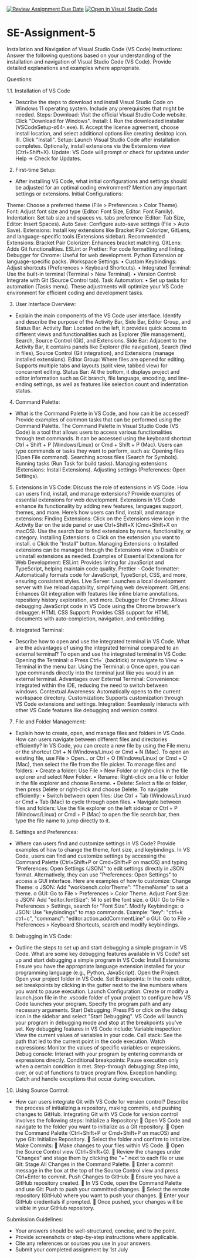 [![Review Assignment Due Date](https://classroom.github.com/assets/deadline-readme-button-22041afd0340ce965d47ae6ef1cefeee28c7c493a6346c4f15d667ab976d596c.svg)](https://classroom.github.com/a/XoLGRbHq)
[![Open in Visual Studio Code](https://classroom.github.com/assets/open-in-vscode-2e0aaae1b6195c2367325f4f02e2d04e9abb55f0b24a779b69b11b9e10269abc.svg)](https://classroom.github.com/online_ide?assignment_repo_id=15344417&assignment_repo_type=AssignmentRepo)
# SE-Assignment-5
Installation and Navigation of Visual Studio Code (VS Code)
 Instructions:
Answer the following questions based on your understanding of the installation and navigation of Visual Studio Code (VS Code). Provide detailed explanations and examples where appropriate.

 Questions:

1.1. Installation of VS Code
- Describe the steps to download and install Visual Studio Code on Windows 11 operating system. Include any prerequisites that might be needed.
Steps:
Download:
Visit the official Visual Studio Code website.
Click "Download for Windows".
Install:
I.	Run the downloaded installer (VSCodeSetup-x64-<version>.exe).
II.	Accept the license agreement, choose install location, and select additional options like creating desktop icon.
III.	Click "Install".
Setup:
Launch Visual Studio Code after installation completes.
Optionally, install extensions via the Extensions view (Ctrl+Shift+X).
Update:
VS Code will prompt or check for updates under Help -> Check for Updates.

2. First-time Setup:
- After installing VS Code, what initial configurations and settings should be adjusted for an optimal coding environment? Mention any important settings or extensions.
Initial Configurations:

Theme: Choose a preferred theme (File > Preferences > Color Theme).
Font: Adjust font size and type (Editor: Font Size, Editor: Font Family).
Indentation: Set tab size and spaces vs. tabs preference (Editor: Tab Size, Editor: Insert Spaces).
Auto Save: Configure auto-save settings (File > Auto Save).
Extensions: Install key extensions like Bracket Pair Colorizer, GitLens, and language-specific tools (Extensions sidebar).
Recommended Extensions:
Bracket Pair Colorizer: Enhances bracket matching.
GitLens: Adds Git functionalities.
ESLint or Prettier: For code formatting and linting.
Debugger for Chrome: Useful for web development.
Python Extension or language-specific packs.
Workspace Settings:
•	Custom Keybindings: Adjust shortcuts (Preferences > Keyboard Shortcuts).
•	Integrated Terminal: Use the built-in terminal (Terminal > New Terminal).
•	Version Control: Integrate with Git (Source Control tab).
Task Automation:
•	Set up tasks for automation (Tasks menu).
These adjustments will optimize your VS Code environment for efficient coding and development tasks.

3. User Interface Overview:
- Explain the main components of the VS Code user interface. Identify and describe the purpose of the Activity Bar, Side Bar, Editor Group, and Status Bar.
Activity Bar: Located on the left, it provides quick access to different views and functionalities such as Explorer (file management), Search, Source Control (Git), and Extensions.
Side Bar: Adjacent to the Activity Bar, it contains panels like Explorer (file navigation), Search (find in files), Source Control (Git integration), and Extensions (manage installed extensions).
Editor Group: Where files are opened for editing. Supports multiple tabs and layouts (split view, tabbed view) for concurrent editing.
Status Bar: At the bottom, it displays project and editor information such as Git branch, file language, encoding, and line-ending settings, as well as features like selection count and indentation status.

4. Command Palette:
- What is the Command Palette in VS Code, and how can it be accessed? Provide examples of common tasks that can be performed using the Command Palette.
The Command Palette in Visual Studio Code (VS Code) is a tool that allows users to access various functionalities through text commands. It can be accessed using the keyboard shortcut Ctrl + Shift + P (Windows/Linux) or Cmd + Shift + P (Mac). Users can type commands or tasks they want to perform, such as:
Opening files (Open File command).
Searching across files (Search for Symbols).
Running tasks (Run Task for build tasks).
Managing extensions (Extensions: Install Extensions).
Adjusting settings (Preferences: Open Settings).

5. Extensions in VS Code:
Discuss the role of extensions in VS Code. How can users find, install, and manage extensions? Provide examples of essential extensions for web development.
Extensions in VS Code enhance its functionality by adding new features, languages support, themes, and more. Here’s how users can find, install, and manage extensions:
Finding Extensions:
Click on the Extensions view icon in the Activity Bar on the side panel or use Ctrl+Shift+X (Cmd+Shift+X on macOS).
Use the search bar to find extensions by name, functionality, or category.
Installing Extensions:
o	Click on the extension you want to install.
o	Click the "Install" button.
Managing Extensions:
o	Installed extensions can be managed through the Extensions view.
o	Disable or uninstall extensions as needed.
Examples of Essential Extensions for Web Development:
ESLint: Provides linting for JavaScript and TypeScript, helping maintain code quality.
Prettier - Code formatter: Automatically formats code for JavaScript, TypeScript, CSS, and more, ensuring consistent styles.
Live Server: Launches a local development server with live reload capability, simplifying web development.
GitLens: Enhances Git integration with features like inline blame annotations, repository history exploration, and more.
Debugger for Chrome: Allows debugging JavaScript code in VS Code using the Chrome browser’s debugger.
HTML CSS Support: Provides CSS support for HTML documents with auto-completion, navigation, and embedding.

6. Integrated Terminal:
- Describe how to open and use the integrated terminal in VS Code. What are the advantages of using the integrated terminal compared to an external terminal?
To open and use the integrated terminal in VS Code:
	Opening the Terminal:
o	Press Ctrl+` (backtick) or navigate to View -> Terminal in the menu bar.
	Using the Terminal:
o	Once open, you can type commands directly into the terminal just like you would in an external terminal.
Advantages over External Terminal:
Convenience: Integrated within the IDE, reducing the need to switch between windows.
Contextual Awareness: Automatically opens to the current workspace directory.
Customization: Supports customization through VS Code extensions and settings.
Integration: Seamlessly interacts with other VS Code features like debugging and version control.

7. File and Folder Management:
- Explain how to create, open, and manage files and folders in VS Code. How can users navigate between different files and directories efficiently?
In VS Code, you can create a new file by using the File menu or the shortcut Ctrl + N (Windows/Linux) or Cmd + N (Mac). To open an existing file, use File > Open... or Ctrl + O (Windows/Linux) or Cmd + O (Mac), then select the file from the file picker.
To manage files and folders:
•	Create a folder: Use File > New Folder or right-click in the file explorer and select New Folder.
•	Rename: Right-click on a file or folder in the file explorer and choose Rename.
•	Delete: Select a file or folder, then press Delete or right-click and choose Delete.
To navigate efficiently:
•	Switch between open files: Use Ctrl + Tab (Windows/Linux) or Cmd + Tab (Mac) to cycle through open files.
•	Navigate between files and folders: Use the file explorer on the left sidebar or Ctrl + P (Windows/Linux) or Cmd + P (Mac) to open the file search bar, then type the file name to jump directly to it.

8. Settings and Preferences:
- Where can users find and customize settings in VS Code? Provide examples of how to change the theme, font size, and keybindings.
In VS Code, users can find and customize settings by accessing the Command Palette (Ctrl+Shift+P or Cmd+Shift+P on macOS) and typing "Preferences: Open Settings (JSON)" to edit settings directly in JSON format. Alternatively, they can use "Preferences: Open Settings" to access a GUI interface. Here are examples of how to customize:
Change Theme:
o	JSON: Add "workbench.colorTheme": "ThemeName" to set a theme.
o	GUI: Go to File > Preferences > Color Theme.
Adjust Font Size:
o	JSON: Add "editor.fontSize": 14 to set the font size.
o	GUI: Go to File > Preferences > Settings, search for "Font Size".
Modify Keybindings:
o	JSON: Use "keybindings" to map commands. Example: "key": "ctrl+k ctrl+c", "command": "editor.action.addCommentLine"
o	GUI: Go to File > Preferences > Keyboard Shortcuts, search and modify keybindings.

9. Debugging in VS Code:
- Outline the steps to set up and start debugging a simple program in VS Code. What are some key debugging features available in VS Code?
 set up and start debugging a simple program in VS Code:
Install Extensions: Ensure you have the appropriate language extension installed for your programming language (e.g., Python, JavaScript).
Open the Project: Open your project folder in VS Code.
Set Breakpoints: In the code editor, set breakpoints by clicking in the gutter next to the line numbers where you want to pause execution.
Launch Configuration: Create or modify a launch.json file in the .vscode folder of your project to configure how VS Code launches your program. Specify the program path and any necessary arguments.
Start Debugging: Press F5 or click on the debug icon in the sidebar and select "Start Debugging". VS Code will launch your program in debugging mode and stop at the breakpoints you've set.
Key debugging features in VS Code include:
Variable inspection: View the current values of variables in your code.
Call stack: See the path that led to the current point in the code execution.
Watch expressions: Monitor the values of specific variables or expressions.
Debug console: Interact with your program by entering commands or expressions directly.
Conditional breakpoints: Pause execution only when a certain condition is met.
Step-through debugging: Step into, over, or out of functions to trace program flow.
Exception handling: Catch and handle exceptions that occur during execution.

10. Using Source Control:
- How can users integrate Git with VS Code for version control? Describe the process of initializing a repository, making commits, and pushing changes to GitHub.
Integrating Git with VS Code for version control involves the following steps:
Initialize a Repository:
	Open VS Code and navigate to the folder you want to initialize as a Git repository.
	Open the Command Palette (Ctrl+Shift+P or Cmd+Shift+P on macOS) and type Git: Initialize Repository.
	Select the folder and confirm to initialize.
      Make Commits:
	Make changes to your files within VS Code.
	Open the Source Control view (Ctrl+Shift+G).
	Review the changes under "Changes" and stage them by clicking the "+" next to each file or use Git: Stage All Changes in the Command Palette.
	Enter a commit message in the box at the top of the Source Control view and press Ctrl+Enter to commit.
Push Changes to GitHub:
	Ensure you have a GitHub repository created.
	In VS Code, open the Command Palette and use Git: Push to push your committed changes.
	Select the remote repository (GitHub) where you want to push your changes.
	Enter your GitHub credentials if prompted.
	Once pushed, your changes will be visible in your GitHub repository.



 Submission Guidelines:
- Your answers should be well-structured, concise, and to the point.
- Provide screenshots or step-by-step instructions where applicable.
- Cite any references or sources you use in your answers.
- Submit your completed assignment by 1st July 

